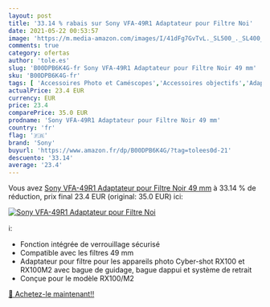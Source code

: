 ```yaml
---
layout: post
title: '33.14 % rabais sur Sony VFA-49R1 Adaptateur pour Filtre Noi'
date: 2021-05-22 00:53:57
image: 'https://m.media-amazon.com/images/I/41dFg7GvTvL._SL500_._SL400_.jpg'
comments: true
category: ofertas
author: 'tole.es'
slug: 'B00DPB6K4G-fr Sony VFA-49R1 Adaptateur pour Filtre Noir 49 mm'
sku: 'B00DPB6K4G-fr'
tags: [ 'Accessoires Photo et Caméscopes','Accessoires objectifs','Adaptateurs et convertisseurs pour objectifs','High-Tech','Photo et caméscopes','sony', ]
actualPrice: 23.4 EUR
currency: EUR
price: 23.4
comparePrice: 35.0 EUR
prodname: 'Sony VFA-49R1 Adaptateur pour Filtre Noir 49 mm'
country: 'fr'
flag: '🇫🇷'
brand: 'Sony'
buyurl: 'https://www.amazon.fr/dp/B00DPB6K4G/?tag=tolees0d-21'
descuento: '33.14'
average: '23.4'
---
```


Vous avez [Sony VFA-49R1 Adaptateur pour Filtre Noir 49 mm](https://www.amazon.fr/dp/B00DPB6K4G/?tag=tolees0d-21)  à  33.14 % de réduction, prix final  23.4 EUR (original: 35.0 EUR) ici:

[![Sony VFA-49R1 Adaptateur pour Filtre Noi](https://m.media-amazon.com/images/I/41dFg7GvTvL._SL500_._SL400_.jpg)](https://www.amazon.fr/dp/B00DPB6K4G/?tag=tolees0d-21)

ℹ️:

- Fonction intégrée de verrouillage sécurisé
- Compatible avec les filtres 49 mm
- Adaptateur pour filtre pour les appareils photo Cyber-shot RX100 et RX100M2 avec bague de guidage, bague dappui et système de retrait
- Conçue pour le modèle RX100/M2

[🛒 Achetez-le maintenant!!](https://www.amazon.fr/dp/B00DPB6K4G/?tag=tolees0d-21)
